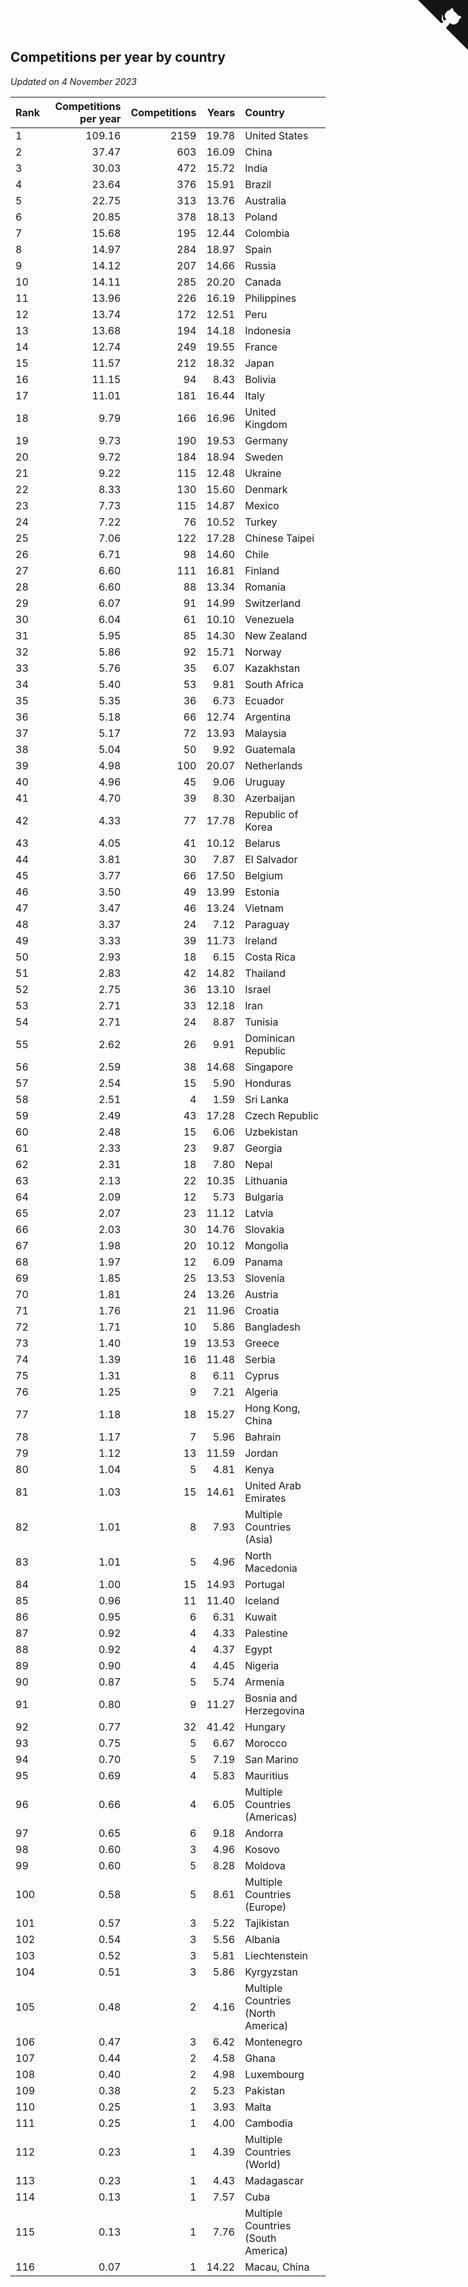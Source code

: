## Competitions per year by country

*Updated on  4 November 2023*

| Rank | Competitions per year | Competitions | Years | Country |
| :--- | ---: | ---: | ---: | :--- |
| 1 | 109.16 | 2159 | 19.78 | United States |
| 2 | 37.47 | 603 | 16.09 | China |
| 3 | 30.03 | 472 | 15.72 | India |
| 4 | 23.64 | 376 | 15.91 | Brazil |
| 5 | 22.75 | 313 | 13.76 | Australia |
| 6 | 20.85 | 378 | 18.13 | Poland |
| 7 | 15.68 | 195 | 12.44 | Colombia |
| 8 | 14.97 | 284 | 18.97 | Spain |
| 9 | 14.12 | 207 | 14.66 | Russia |
| 10 | 14.11 | 285 | 20.20 | Canada |
| 11 | 13.96 | 226 | 16.19 | Philippines |
| 12 | 13.74 | 172 | 12.51 | Peru |
| 13 | 13.68 | 194 | 14.18 | Indonesia |
| 14 | 12.74 | 249 | 19.55 | France |
| 15 | 11.57 | 212 | 18.32 | Japan |
| 16 | 11.15 | 94 | 8.43 | Bolivia |
| 17 | 11.01 | 181 | 16.44 | Italy |
| 18 | 9.79 | 166 | 16.96 | United Kingdom |
| 19 | 9.73 | 190 | 19.53 | Germany |
| 20 | 9.72 | 184 | 18.94 | Sweden |
| 21 | 9.22 | 115 | 12.48 | Ukraine |
| 22 | 8.33 | 130 | 15.60 | Denmark |
| 23 | 7.73 | 115 | 14.87 | Mexico |
| 24 | 7.22 | 76 | 10.52 | Turkey |
| 25 | 7.06 | 122 | 17.28 | Chinese Taipei |
| 26 | 6.71 | 98 | 14.60 | Chile |
| 27 | 6.60 | 111 | 16.81 | Finland |
| 28 | 6.60 | 88 | 13.34 | Romania |
| 29 | 6.07 | 91 | 14.99 | Switzerland |
| 30 | 6.04 | 61 | 10.10 | Venezuela |
| 31 | 5.95 | 85 | 14.30 | New Zealand |
| 32 | 5.86 | 92 | 15.71 | Norway |
| 33 | 5.76 | 35 | 6.07 | Kazakhstan |
| 34 | 5.40 | 53 | 9.81 | South Africa |
| 35 | 5.35 | 36 | 6.73 | Ecuador |
| 36 | 5.18 | 66 | 12.74 | Argentina |
| 37 | 5.17 | 72 | 13.93 | Malaysia |
| 38 | 5.04 | 50 | 9.92 | Guatemala |
| 39 | 4.98 | 100 | 20.07 | Netherlands |
| 40 | 4.96 | 45 | 9.06 | Uruguay |
| 41 | 4.70 | 39 | 8.30 | Azerbaijan |
| 42 | 4.33 | 77 | 17.78 | Republic of Korea |
| 43 | 4.05 | 41 | 10.12 | Belarus |
| 44 | 3.81 | 30 | 7.87 | El Salvador |
| 45 | 3.77 | 66 | 17.50 | Belgium |
| 46 | 3.50 | 49 | 13.99 | Estonia |
| 47 | 3.47 | 46 | 13.24 | Vietnam |
| 48 | 3.37 | 24 | 7.12 | Paraguay |
| 49 | 3.33 | 39 | 11.73 | Ireland |
| 50 | 2.93 | 18 | 6.15 | Costa Rica |
| 51 | 2.83 | 42 | 14.82 | Thailand |
| 52 | 2.75 | 36 | 13.10 | Israel |
| 53 | 2.71 | 33 | 12.18 | Iran |
| 54 | 2.71 | 24 | 8.87 | Tunisia |
| 55 | 2.62 | 26 | 9.91 | Dominican Republic |
| 56 | 2.59 | 38 | 14.68 | Singapore |
| 57 | 2.54 | 15 | 5.90 | Honduras |
| 58 | 2.51 | 4 | 1.59 | Sri Lanka |
| 59 | 2.49 | 43 | 17.28 | Czech Republic |
| 60 | 2.48 | 15 | 6.06 | Uzbekistan |
| 61 | 2.33 | 23 | 9.87 | Georgia |
| 62 | 2.31 | 18 | 7.80 | Nepal |
| 63 | 2.13 | 22 | 10.35 | Lithuania |
| 64 | 2.09 | 12 | 5.73 | Bulgaria |
| 65 | 2.07 | 23 | 11.12 | Latvia |
| 66 | 2.03 | 30 | 14.76 | Slovakia |
| 67 | 1.98 | 20 | 10.12 | Mongolia |
| 68 | 1.97 | 12 | 6.09 | Panama |
| 69 | 1.85 | 25 | 13.53 | Slovenia |
| 70 | 1.81 | 24 | 13.26 | Austria |
| 71 | 1.76 | 21 | 11.96 | Croatia |
| 72 | 1.71 | 10 | 5.86 | Bangladesh |
| 73 | 1.40 | 19 | 13.53 | Greece |
| 74 | 1.39 | 16 | 11.48 | Serbia |
| 75 | 1.31 | 8 | 6.11 | Cyprus |
| 76 | 1.25 | 9 | 7.21 | Algeria |
| 77 | 1.18 | 18 | 15.27 | Hong Kong, China |
| 78 | 1.17 | 7 | 5.96 | Bahrain |
| 79 | 1.12 | 13 | 11.59 | Jordan |
| 80 | 1.04 | 5 | 4.81 | Kenya |
| 81 | 1.03 | 15 | 14.61 | United Arab Emirates |
| 82 | 1.01 | 8 | 7.93 | Multiple Countries (Asia) |
| 83 | 1.01 | 5 | 4.96 | North Macedonia |
| 84 | 1.00 | 15 | 14.93 | Portugal |
| 85 | 0.96 | 11 | 11.40 | Iceland |
| 86 | 0.95 | 6 | 6.31 | Kuwait |
| 87 | 0.92 | 4 | 4.33 | Palestine |
| 88 | 0.92 | 4 | 4.37 | Egypt |
| 89 | 0.90 | 4 | 4.45 | Nigeria |
| 90 | 0.87 | 5 | 5.74 | Armenia |
| 91 | 0.80 | 9 | 11.27 | Bosnia and Herzegovina |
| 92 | 0.77 | 32 | 41.42 | Hungary |
| 93 | 0.75 | 5 | 6.67 | Morocco |
| 94 | 0.70 | 5 | 7.19 | San Marino |
| 95 | 0.69 | 4 | 5.83 | Mauritius |
| 96 | 0.66 | 4 | 6.05 | Multiple Countries (Americas) |
| 97 | 0.65 | 6 | 9.18 | Andorra |
| 98 | 0.60 | 3 | 4.96 | Kosovo |
| 99 | 0.60 | 5 | 8.28 | Moldova |
| 100 | 0.58 | 5 | 8.61 | Multiple Countries (Europe) |
| 101 | 0.57 | 3 | 5.22 | Tajikistan |
| 102 | 0.54 | 3 | 5.56 | Albania |
| 103 | 0.52 | 3 | 5.81 | Liechtenstein |
| 104 | 0.51 | 3 | 5.86 | Kyrgyzstan |
| 105 | 0.48 | 2 | 4.16 | Multiple Countries (North America) |
| 106 | 0.47 | 3 | 6.42 | Montenegro |
| 107 | 0.44 | 2 | 4.58 | Ghana |
| 108 | 0.40 | 2 | 4.98 | Luxembourg |
| 109 | 0.38 | 2 | 5.23 | Pakistan |
| 110 | 0.25 | 1 | 3.93 | Malta |
| 111 | 0.25 | 1 | 4.00 | Cambodia |
| 112 | 0.23 | 1 | 4.39 | Multiple Countries (World) |
| 113 | 0.23 | 1 | 4.43 | Madagascar |
| 114 | 0.13 | 1 | 7.57 | Cuba |
| 115 | 0.13 | 1 | 7.76 | Multiple Countries (South America) |
| 116 | 0.07 | 1 | 14.22 | Macau, China |


<a href="https://github.com/JustinTimeCuber/wca_statistics" class="github-corner" aria-label="View source on Github"><svg width="80" height="80" viewBox="0 0 250 250" style="fill:#151513; color:#fff; position: absolute; top: 0; border: 0; right: 0;" aria-hidden="true"><path d="M0,0 L115,115 L130,115 L142,142 L250,250 L250,0 Z"></path><path d="M128.3,109.0 C113.8,99.7 119.0,89.6 119.0,89.6 C122.0,82.7 120.5,78.6 120.5,78.6 C119.2,72.0 123.4,76.3 123.4,76.3 C127.3,80.9 125.5,87.3 125.5,87.3 C122.9,97.6 130.6,101.9 134.4,103.2" fill="currentColor" style="transform-origin: 130px 106px;" class="octo-arm"></path><path d="M115.0,115.0 C114.9,115.1 118.7,116.5 119.8,115.4 L133.7,101.6 C136.9,99.2 139.9,98.4 142.2,98.6 C133.8,88.0 127.5,74.4 143.8,58.0 C148.5,53.4 154.0,51.2 159.7,51.0 C160.3,49.4 163.2,43.6 171.4,40.1 C171.4,40.1 176.1,42.5 178.8,56.2 C183.1,58.6 187.2,61.8 190.9,65.4 C194.5,69.0 197.7,73.2 200.1,77.6 C213.8,80.2 216.3,84.9 216.3,84.9 C212.7,93.1 206.9,96.0 205.4,96.6 C205.1,102.4 203.0,107.8 198.3,112.5 C181.9,128.9 168.3,122.5 157.7,114.1 C157.9,116.9 156.7,120.9 152.7,124.9 L141.0,136.5 C139.8,137.7 141.6,141.9 141.8,141.8 Z" fill="currentColor" class="octo-body"></path></svg></a><style>.github-corner:hover .octo-arm{animation:octocat-wave 560ms ease-in-out}@keyframes octocat-wave{0%,100%{transform:rotate(0)}20%,60%{transform:rotate(-25deg)}40%,80%{transform:rotate(10deg)}}@media (max-width:500px){.github-corner:hover .octo-arm{animation:none}.github-corner .octo-arm{animation:octocat-wave 560ms ease-in-out}}</style>
